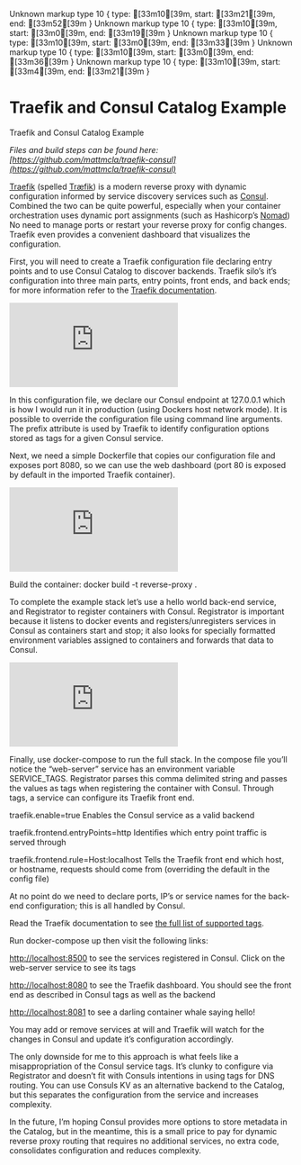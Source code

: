 Unknown markup type 10 { type: [33m10[39m, start: [33m21[39m, end: [33m52[39m }
Unknown markup type 10 { type: [33m10[39m, start: [33m0[39m, end: [33m19[39m }
Unknown markup type 10 { type: [33m10[39m, start: [33m0[39m, end: [33m33[39m }
Unknown markup type 10 { type: [33m10[39m, start: [33m0[39m, end: [33m36[39m }
Unknown markup type 10 { type: [33m10[39m, start: [33m4[39m, end: [33m21[39m }

# Traefik and Consul Catalog Example

Traefik and Consul Catalog Example

*Files and build steps can be found here: [https://github.com/mattmcla/traefik-consul](https://github.com/mattmcla/traefik-consul)*

[Traefik](https://traefik.io/) (spelled [Træfik](https://traefik.io/)) is a modern reverse proxy with dynamic configuration informed by service discovery services such as [Consul](https://www.consul.io/). Combined the two can be quite powerful, especially when your container orchestration uses dynamic port assignments (such as Hashicorp’s [Nomad](https://www.nomadproject.io/)) No need to manage ports or restart your reverse proxy for config changes. Traefik even provides a convenient dashboard that visualizes the configuration.

First, you will need to create a Traefik configuration file declaring entry points and to use Consul Catalog to discover backends. Traefik silo’s it’s configuration into three main parts, entry points, front ends, and back ends; for more information refer to the [Traefik documentation](https://docs.traefik.io/basics/).

<iframe src="https://medium.com/media/c07f547ae00f71510f999ae8cfff3279" frameborder=0></iframe>

In this configuration file, we declare our Consul endpoint at 127.0.0.1 which is how I would run it in production (using Dockers host network mode). It is possible to override the configuration file using command line arguments. The prefix attribute is used by Traefik to identify configuration options stored as tags for a given Consul service.

Next, we need a simple Dockerfile that copies our configuration file and exposes port 8080, so we can use the web dashboard (port 80 is exposed by default in the imported Traefik container).

<iframe src="https://medium.com/media/9c6a299d2e6dabb9f16a5f35306157de" frameborder=0></iframe>

Build the container: docker build -t reverse-proxy .

To complete the example stack let’s use a hello world back-end service, and Registrator to register containers with Consul. Registrator is important because it listens to docker events and registers/unregisters services in Consul as containers start and stop; it also looks for specially formatted environment variables assigned to containers and forwards that data to Consul.

<iframe src="https://medium.com/media/5b4e937349b3512eadf6d74491f468fe" frameborder=0></iframe>

Finally, use docker-compose to run the full stack. In the compose file you’ll notice the “web-server” service has an environment variable SERVICE_TAGS. Registrator parses this comma delimited string and passes the values as tags when registering the container with Consul. Through tags, a service can configure its Traefik front end.

traefik.enable=true Enables the Consul service as a valid backend

traefik.frontend.entryPoints=http Identifies which entry point traffic is served through

traefik.frontend.rule=Host:localhost Tells the Traefik front end which host, or hostname, requests should come from (overriding the default in the config file)

At no point do we need to declare ports, IP’s or service names for the back-end configuration; this is all handled by Consul.

Read the Traefik documentation to see [the full list of supported tags](https://docs.traefik.io/configuration/backends/consul/).

Run docker-compose up then visit the following links:

[http://localhost:8500](http://localhost:8500) to see the services registered in Consul. Click on the web-server service to see its tags

[http://localhost:8080](http://localhost:8080) to see the Traefik dashboard. You should see the front end as described in Consul tags as well as the backend

[http://localhost:8081](http://localhost:8081) to see a darling container whale saying hello!

You may add or remove services at will and Traefik will watch for the changes in Consul and update it’s configuration accordingly.

The only downside for me to this approach is what feels like a misappropriation of the Consul service tags. It’s clunky to configure via Registrator and doesn’t fit with Consuls intentions in using tags for DNS routing. You can use Consuls KV as an alternative backend to the Catalog, but this separates the configuration from the service and increases complexity.

In the future, I’m hoping Consul provides more options to store metadata in the Catalog, but in the meantime, this is a small price to pay for dynamic reverse proxy routing that requires no additional services, no extra code, consolidates configuration and reduces complexity.
